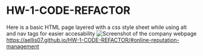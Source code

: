 # HW-1-CODE-REFACTOR

Here is a basic HTML page layered with a css style sheet while using alt and nav tags for easier accesability
<img src="/Users/Tony/HW-1-CODE-REFACTOR/assets/images/screencapture-file-Users-Tony-HW-1-CODE-REFACTOR-index-html-2021-10-08-02_07_05.png" alt="Screenshot of the company webpage">
https://aellis07.github.io/HW-1-CODE-REFACTOR/#online-reputation-management